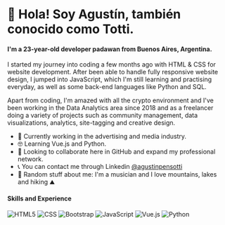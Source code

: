 # 👋 Hola! Soy Agustín, también conocido como Totti.

#### I'm a 23-year-old developer padawan from Buenos Aires, Argentina.

I started my journey into coding a few months ago with HTML & CSS for website development. After been able to handle fully responsive website design, I jumped into JavaScript, which I'm still learning and practising everyday, as well as some back-end languages like Python and SQL.

Apart from coding, I'm amazed with all the crypto environment and I've been working in the Data Analytics area since 2018 and as a freelancer doing a variety of projects such as community management, data visualizations, analytics, site-tagging and creative design.

- 👔 Currently working in the advertising and media industry.
- 🤓 Learning Vue.js and Python.
- 🤝 Looking to collaborate here in GitHub and expand my professional network.
- 📞 You can contact me through Linkedin [@agustinpensotti](https://www.linkedin.com/in/agust%C3%ADnpensotti/)
- 🎲 Random stuff about me: I'm a musician and I love mountains, lakes and hiking ⛰

#### Skills and Experience
![HTML5](https://img.shields.io/badge/-HTML5-FFFFFF?style=flat&logo=HTML5)
![CSS](https://img.shields.io/badge/-CSS-FFFFFF?style=flat&logo=CSS3&logoColor=1572B6)
![Bootstrap](https://img.shields.io/badge/-Bootstrap-FFFFFF?style=flat&logo=bootstrap&logoColor=563D7C)
![JavaScript](https://img.shields.io/badge/-JavaScript-FFFFFF?style=flat&logo=javascript)
![Vue.js](https://img.shields.io/badge/Vue.js-FFFFFF?style=flat&logo=vue.js&logoColor=4FC08D)
![Python](https://img.shields.io/badge/Python-FFFFFF?style=flat&logo=python)
